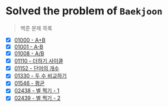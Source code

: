 # Solved the problem of `Baekjoon`
> 백준 문제 목록

- [x] [01000 - A+B](https://github.com/bin-e/algorithm/tree/master/baekjoon/01000)
- [x] [01001 - A-B](https://github.com/bin-e/algorithm/tree/master/baekjoon/1001)
- [x] [01008 - A/B](https://github.com/bin-e/algorithm/tree/master/baekjoon/1008)
- [x] [01110 - 더하기 사이클](https://github.com/bin-e/algorithm/tree/master/baekjoon/1110)
- [x] [01152 - 단어의 개수](https://github.com/bin-e/algorithm/tree/master/baekjoon/1152)
- [x] [01330 - 두 수 비교하기](https://github.com/bin-e/algorithm/tree/master/baekjoon/1330)
- [x] [01546 - 평균](https://github.com/bin-e/algorithm/tree/master/baekjoon/1546)
- [x] [02438 - 별 찍기 - 1](https://github.com/bin-e/algorithm/tree/master/baekjoon/2438)
- [x] [02439 - 별 찍기 - 2](https://github.com/bin-e/algorithm/tree/master/baekjoon/2439)
